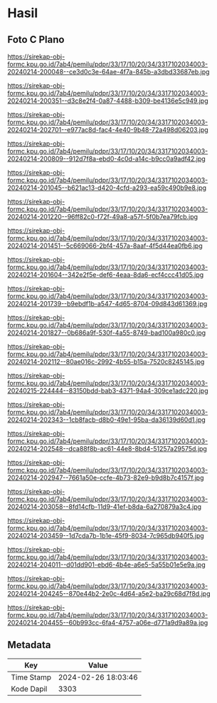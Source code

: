 # Hasil

## Foto C Plano

https://sirekap-obj-formc.kpu.go.id/7ab4/pemilu/pdpr/33/17/10/20/34/3317102034003-20240214-200048--ce3d0c3e-64ae-4f7a-845b-a3dbd33687eb.jpg

https://sirekap-obj-formc.kpu.go.id/7ab4/pemilu/pdpr/33/17/10/20/34/3317102034003-20240214-200351--d3c8e2f4-0a87-4488-b309-be4136e5c949.jpg

https://sirekap-obj-formc.kpu.go.id/7ab4/pemilu/pdpr/33/17/10/20/34/3317102034003-20240214-202701--e977ac8d-fac4-4e40-9b48-72a498d06203.jpg

https://sirekap-obj-formc.kpu.go.id/7ab4/pemilu/pdpr/33/17/10/20/34/3317102034003-20240214-200809--912d7f8a-ebd0-4c0d-a14c-b9cc0a9adf42.jpg

https://sirekap-obj-formc.kpu.go.id/7ab4/pemilu/pdpr/33/17/10/20/34/3317102034003-20240214-201045--b621ac13-d420-4cfd-a293-ea59c490b9e8.jpg

https://sirekap-obj-formc.kpu.go.id/7ab4/pemilu/pdpr/33/17/10/20/34/3317102034003-20240214-201220--96ff82c0-f72f-49a8-a57f-5f0b7ea79fcb.jpg

https://sirekap-obj-formc.kpu.go.id/7ab4/pemilu/pdpr/33/17/10/20/34/3317102034003-20240214-201451--5c669066-2bf4-457a-8aaf-4f5d44ea0fb6.jpg

https://sirekap-obj-formc.kpu.go.id/7ab4/pemilu/pdpr/33/17/10/20/34/3317102034003-20240214-201604--342e2f5e-def6-4eaa-8da6-ecf4ccc41d05.jpg

https://sirekap-obj-formc.kpu.go.id/7ab4/pemilu/pdpr/33/17/10/20/34/3317102034003-20240214-201739--b9ebdf1b-a547-4d65-8704-09d843d61369.jpg

https://sirekap-obj-formc.kpu.go.id/7ab4/pemilu/pdpr/33/17/10/20/34/3317102034003-20240214-201827--0b686a9f-530f-4a55-8749-bad100a980c0.jpg

https://sirekap-obj-formc.kpu.go.id/7ab4/pemilu/pdpr/33/17/10/20/34/3317102034003-20240214-202112--80ae016c-2992-4b55-b15a-7520c8245145.jpg

https://sirekap-obj-formc.kpu.go.id/7ab4/pemilu/pdpr/33/17/10/20/34/3317102034003-20240215-224444--83150bdd-bab3-4371-94a4-309ce1adc220.jpg

https://sirekap-obj-formc.kpu.go.id/7ab4/pemilu/pdpr/33/17/10/20/34/3317102034003-20240214-202343--1cb8facb-d8b0-49e1-95ba-da36139d60d1.jpg

https://sirekap-obj-formc.kpu.go.id/7ab4/pemilu/pdpr/33/17/10/20/34/3317102034003-20240214-202548--dca88f8b-ac61-44e8-8bd4-51257a29575d.jpg

https://sirekap-obj-formc.kpu.go.id/7ab4/pemilu/pdpr/33/17/10/20/34/3317102034003-20240214-202947--7661a50e-ccfe-4b73-82e9-b9d8b7c4157f.jpg

https://sirekap-obj-formc.kpu.go.id/7ab4/pemilu/pdpr/33/17/10/20/34/3317102034003-20240214-203058--8fd14cfb-11d9-41ef-b8da-6a270879a3c4.jpg

https://sirekap-obj-formc.kpu.go.id/7ab4/pemilu/pdpr/33/17/10/20/34/3317102034003-20240214-203459--1d7cda7b-1b1e-45f9-8034-7c965db940f5.jpg

https://sirekap-obj-formc.kpu.go.id/7ab4/pemilu/pdpr/33/17/10/20/34/3317102034003-20240214-204011--d01dd901-ebd6-4b4e-a6e5-5a55b01e5e9a.jpg

https://sirekap-obj-formc.kpu.go.id/7ab4/pemilu/pdpr/33/17/10/20/34/3317102034003-20240214-204245--870e44b2-2e0c-4d64-a5e2-ba29c68d7f8d.jpg

https://sirekap-obj-formc.kpu.go.id/7ab4/pemilu/pdpr/33/17/10/20/34/3317102034003-20240214-204455--60b993cc-6fa4-4757-a06e-d771a9d9a89a.jpg


## Metadata

| Key        | Value               |
| ---------- | ------------------- |
| Time Stamp | 2024-02-26 18:03:46 |
| Kode Dapil | 3303                |



